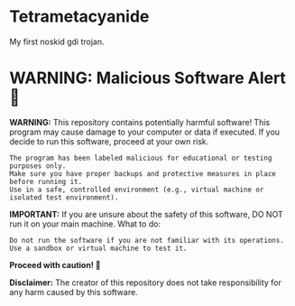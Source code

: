 # Tetrametacyanide
My first noskid gdi trojan.

# WARNING: Malicious Software Alert 🚨

**WARNING:** This repository contains potentially harmful software!
This program may cause damage to your computer or data if executed.
If you decide to run this software, proceed at your own risk.

    The program has been labeled malicious for educational or testing purposes only.
    Make sure you have proper backups and protective measures in place before running it.
    Use in a safe, controlled environment (e.g., virtual machine or isolated test environment).

**IMPORTANT:** If you are unsure about the safety of this software, DO NOT run it on your main machine.
What to do:

    Do not run the software if you are not familiar with its operations.
    Use a sandbox or virtual machine to test it.

**Proceed with caution! 🛑**

**Disclaimer:** The creator of this repository does not take responsibility for any harm caused by this software.
